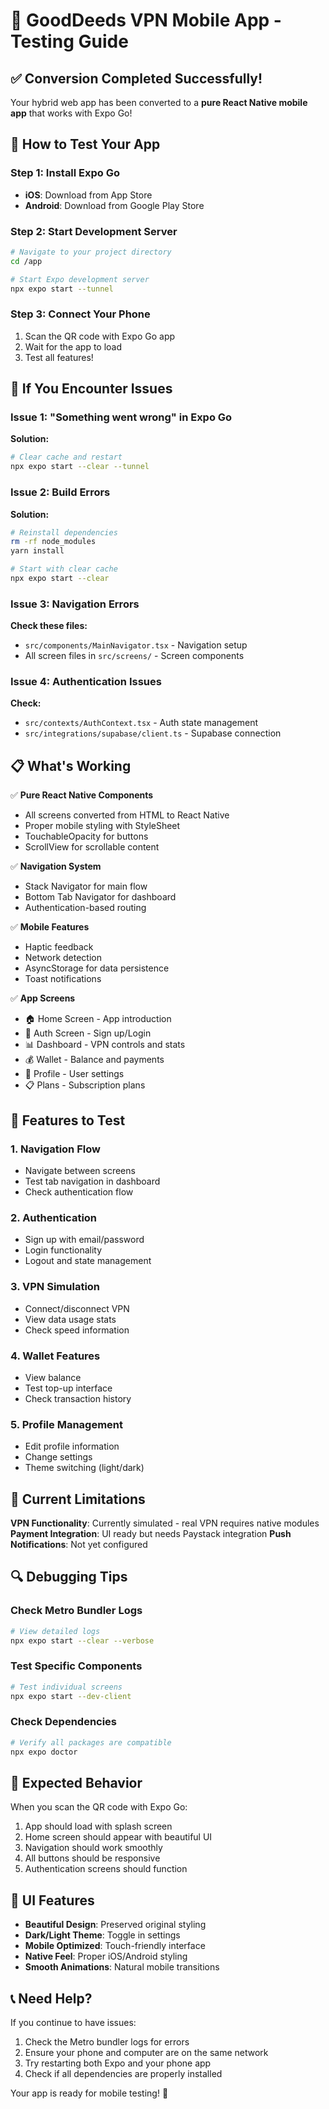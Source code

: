 # 🚀 GoodDeeds VPN Mobile App - Testing Guide

## ✅ Conversion Completed Successfully!

Your hybrid web app has been converted to a **pure React Native mobile app** that works with Expo Go!

## 📱 How to Test Your App

### Step 1: Install Expo Go
- **iOS**: Download from App Store
- **Android**: Download from Google Play Store

### Step 2: Start Development Server
```bash
# Navigate to your project directory
cd /app

# Start Expo development server
npx expo start --tunnel
```

### Step 3: Connect Your Phone
1. Scan the QR code with Expo Go app
2. Wait for the app to load
3. Test all features!

## 🔧 If You Encounter Issues

### Issue 1: "Something went wrong" in Expo Go
**Solution:**
```bash
# Clear cache and restart
npx expo start --clear --tunnel
```

### Issue 2: Build Errors
**Solution:**
```bash
# Reinstall dependencies
rm -rf node_modules
yarn install

# Start with clear cache
npx expo start --clear
```

### Issue 3: Navigation Errors
**Check these files:**
- `src/components/MainNavigator.tsx` - Navigation setup
- All screen files in `src/screens/` - Screen components

### Issue 4: Authentication Issues
**Check:**
- `src/contexts/AuthContext.tsx` - Auth state management
- `src/integrations/supabase/client.ts` - Supabase connection

## 📋 What's Working

✅ **Pure React Native Components**
- All screens converted from HTML to React Native
- Proper mobile styling with StyleSheet
- TouchableOpacity for buttons
- ScrollView for scrollable content

✅ **Navigation System**
- Stack Navigator for main flow
- Bottom Tab Navigator for dashboard
- Authentication-based routing

✅ **Mobile Features**
- Haptic feedback
- Network detection
- AsyncStorage for data persistence
- Toast notifications

✅ **App Screens**
- 🏠 Home Screen - App introduction
- 🔐 Auth Screen - Sign up/Login
- 📊 Dashboard - VPN controls and stats
- 💰 Wallet - Balance and payments
- 👤 Profile - User settings
- 📋 Plans - Subscription plans

## 🎯 Features to Test

### 1. Navigation Flow
- Navigate between screens
- Test tab navigation in dashboard
- Check authentication flow

### 2. Authentication
- Sign up with email/password
- Login functionality
- Logout and state management

### 3. VPN Simulation
- Connect/disconnect VPN
- View data usage stats
- Check speed information

### 4. Wallet Features
- View balance
- Test top-up interface
- Check transaction history

### 5. Profile Management
- Edit profile information
- Change settings
- Theme switching (light/dark)

## 🚨 Current Limitations

**VPN Functionality**: Currently simulated - real VPN requires native modules
**Payment Integration**: UI ready but needs Paystack integration
**Push Notifications**: Not yet configured

## 🔍 Debugging Tips

### Check Metro Bundler Logs
```bash
# View detailed logs
npx expo start --clear --verbose
```

### Test Specific Components
```bash
# Test individual screens
npx expo start --dev-client
```

### Check Dependencies
```bash
# Verify all packages are compatible
npx expo doctor
```

## 📱 Expected Behavior

When you scan the QR code with Expo Go:
1. App should load with splash screen
2. Home screen should appear with beautiful UI
3. Navigation should work smoothly
4. All buttons should be responsive
5. Authentication screens should function

## 🎨 UI Features

- **Beautiful Design**: Preserved original styling
- **Dark/Light Theme**: Toggle in settings
- **Mobile Optimized**: Touch-friendly interface
- **Native Feel**: Proper iOS/Android styling
- **Smooth Animations**: Natural mobile transitions

## 📞 Need Help?

If you continue to have issues:
1. Check the Metro bundler logs for errors
2. Ensure your phone and computer are on the same network
3. Try restarting both Expo and your phone app
4. Check if all dependencies are properly installed

Your app is ready for mobile testing! 🎉